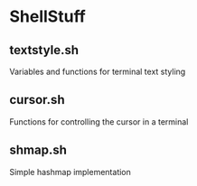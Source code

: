 # ShellStuff

## textstyle.sh
Variables and functions for terminal text styling

## cursor.sh
Functions for controlling the cursor in a terminal

## shmap.sh
Simple hashmap implementation